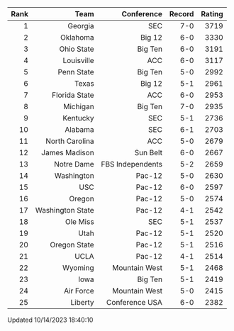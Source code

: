 | Rank  | Team                 | Conference           | Record   | Rating |
| ---:  | ---:                 | ---:                 | ---:     | ---:   |
| 1     | Georgia              | SEC                  | 7-0      | 3719   |
| 2     | Oklahoma             | Big 12               | 6-0      | 3330   |
| 3     | Ohio State           | Big Ten              | 6-0      | 3191   |
| 4     | Louisville           | ACC                  | 6-0      | 3117   |
| 5     | Penn State           | Big Ten              | 5-0      | 2992   |
| 6     | Texas                | Big 12               | 5-1      | 2961   |
| 7     | Florida State        | ACC                  | 6-0      | 2953   |
| 8     | Michigan             | Big Ten              | 7-0      | 2935   |
| 9     | Kentucky             | SEC                  | 5-1      | 2736   |
| 10    | Alabama              | SEC                  | 6-1      | 2703   |
| 11    | North Carolina       | ACC                  | 5-0      | 2679   |
| 12    | James Madison        | Sun Belt             | 6-0      | 2667   |
| 13    | Notre Dame           | FBS Independents     | 5-2      | 2659   |
| 14    | Washington           | Pac-12               | 5-0      | 2630   |
| 15    | USC                  | Pac-12               | 6-0      | 2597   |
| 16    | Oregon               | Pac-12               | 5-0      | 2574   |
| 17    | Washington State     | Pac-12               | 4-1      | 2542   |
| 18    | Ole Miss             | SEC                  | 5-1      | 2537   |
| 19    | Utah                 | Pac-12               | 5-1      | 2520   |
| 20    | Oregon State         | Pac-12               | 5-1      | 2516   |
| 21    | UCLA                 | Pac-12               | 4-1      | 2514   |
| 22    | Wyoming              | Mountain West        | 5-1      | 2468   |
| 23    | Iowa                 | Big Ten              | 5-1      | 2419   |
| 24    | Air Force            | Mountain West        | 5-0      | 2415   |
| 25    | Liberty              | Conference USA       | 6-0      | 2382   |

Updated 10/14/2023 18:40:10
